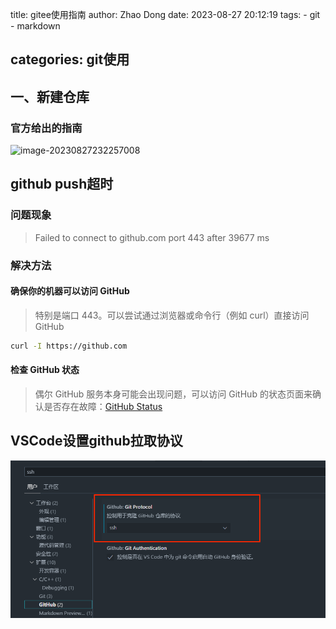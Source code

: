 title: gitee使用指南
author: Zhao Dong
date: 2023-08-27 20:12:19
tags:
	- git
	- markdown

categories:  git使用
---

## 一、新建仓库

### **官方给出的指南**

![image-20230827232257008](https://s2.loli.net/2023/08/27/tc8AsEDyVpWkmFf.png)

## github push超时

### 问题现象

> Failed to connect to github.com port 443 after 39677 ms

### 解决方法

#### 确保你的机器可以访问 GitHub

> 特别是端口 443。可以尝试通过浏览器或命令行（例如 curl）直接访问 GitHub

```bash
curl -I https://github.com
```

#### 检查 GitHub 状态

> 偶尔 GitHub 服务本身可能会出现问题，可以访问 GitHub 的状态页面来确认是否存在故障：[GitHub Status](https://www.githubstatus.com/)

## VSCode设置github拉取协议

![image-20250127030619592](./images-github和gitee使用指南/image-20250127030619592.png)
